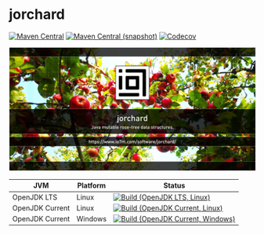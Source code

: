 jorchard
===

[![Maven Central](https://img.shields.io/maven-central/v/com.io7m.jorchard/com.io7m.jorchard.svg?style=flat-square)](http://search.maven.org/#search%7Cga%7C1%7Cg%3A%22com.io7m.jorchard%22)
[![Maven Central (snapshot)](https://img.shields.io/nexus/s/https/s01.oss.sonatype.org/com.io7m.jorchard/com.io7m.jorchard.svg?style=flat-square)](https://s01.oss.sonatype.org/content/repositories/snapshots/com/io7m/jorchard/)
[![Codecov](https://img.shields.io/codecov/c/github/io7m/jorchard.svg?style=flat-square)](https://codecov.io/gh/io7m/jorchard)

![jorchard](./src/site/resources/jorchard.jpg?raw=true)

| JVM             | Platform | Status |
|-----------------|----------|--------|
| OpenJDK LTS     | Linux    | [![Build (OpenJDK LTS, Linux)](https://img.shields.io/github/workflow/status/io7m/jorchard/main-openjdk_lts-linux)](https://github.com/io7m/jorchard/actions?query=workflow%3Amain-openjdk_lts-linux) |
| OpenJDK Current | Linux    | [![Build (OpenJDK Current, Linux)](https://img.shields.io/github/workflow/status/io7m/jorchard/main-openjdk_current-linux)](https://github.com/io7m/jorchard/actions?query=workflow%3Amain-openjdk_current-linux)
| OpenJDK Current | Windows  | [![Build (OpenJDK Current, Windows)](https://img.shields.io/github/workflow/status/io7m/jorchard/main-openjdk_current-windows)](https://github.com/io7m/jorchard/actions?query=workflow%3Amain-openjdk_current-windows)

